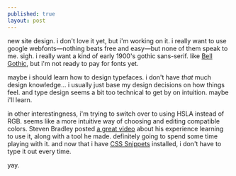 ```yaml
---
published: true
layout: post
---
```


new site design. i don't love it yet, but i'm working on it. i really want to use google webfonts&mdash;nothing beats free and easy&mdash;but none of them speak to me. sigh. i really want a kind of early 1900's gothic sans-serif. like [Bell Gothic](http://www.myfonts.com/fonts/paratype/bell-gothic-bt/), but i'm not ready to pay for fonts yet.

maybe i should learn how to design typefaces. i don't have *that* much design knowledge... i usually just base my design decisions on how things feel. and type design seems a bit too technical to get by on intuition. maybe i'll learn.

in other interestingness, i'm trying to switch over to using HSLA instead of RGB. seems like a more intuitive way of choosing and editing compatible colors. Steven Bradley posted [a great video](http://www.vanseodesign.com/web-design/hsl-color-tool-github/) about his experience learning to use it, along with a tool he made. definitely going to spend some time playing with it. and now that i have [CSS Snippets](http://joshnh.com/2012/02/03/a-collection-of-css-snippets-for-sublime-text-2/) installed, i don't have to type it out every time.

yay.
